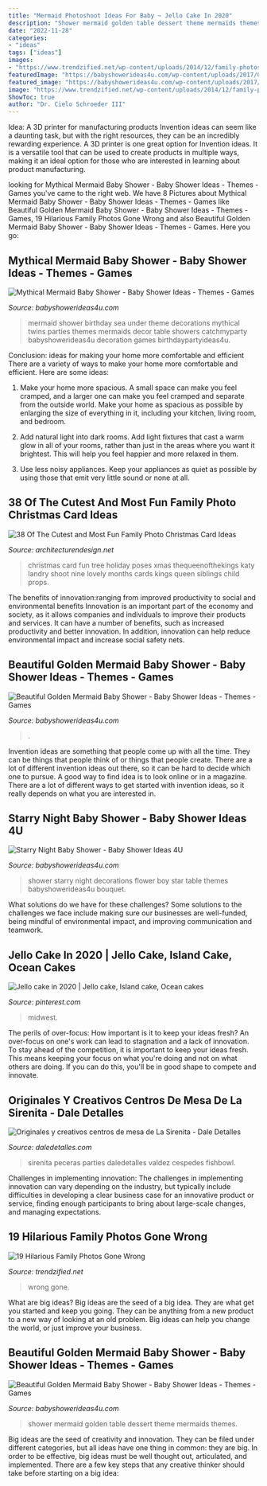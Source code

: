 ```yaml
---
title: "Mermaid Photoshoot Ideas For Baby ~ Jello Cake In 2020"
description: "Shower mermaid golden table dessert theme mermaids themes"
date: "2022-11-28"
categories:
- "ideas"
tags: ["ideas"]
images:
- "https://www.trendzified.net/wp-content/uploads/2014/12/family-photos-gone-wrong-joy.jpg"
featuredImage: "https://babyshowerideas4u.com/wp-content/uploads/2017/06/Beautiful-Golden-Mermaid-Baby-Shower-dessert-table-600x756.jpg"
featured_image: "https://babyshowerideas4u.com/wp-content/uploads/2017/06/Beautiful-Golden-Mermaid-Baby-Shower-dessert-table-600x756.jpg"
image: "https://www.trendzified.net/wp-content/uploads/2014/12/family-photos-gone-wrong-joy.jpg"
ShowToc: true
author: "Dr. Cielo Schroeder III"
---
```



Idea: A 3D printer for manufacturing products
Invention ideas can seem like a daunting task, but with the right resources, they can be an incredibly rewarding experience. A 3D printer is one great option for Invention ideas. It is a versatile tool that can be used to create products in multiple ways, making it an ideal option for those who are interested in learning about product manufacturing.

	

		
looking for Mythical Mermaid Baby Shower - Baby Shower Ideas - Themes - Games you've came to the right web. We have 8 Pictures about Mythical Mermaid Baby Shower - Baby Shower Ideas - Themes - Games like Beautiful Golden Mermaid Baby Shower - Baby Shower Ideas - Themes - Games, 19 Hilarious Family Photos Gone Wrong and also Beautiful Golden Mermaid Baby Shower - Baby Shower Ideas - Themes - Games. Here you go:
		
    
## Mythical Mermaid Baby Shower - Baby Shower Ideas - Themes - Games

<img loading=lazy src="http://www.babyshowerideas4u.com/wp-content/uploads/2016/06/Mythical-Mermaid-Baby-Shower-Decor-600x797.jpg" onerror="this.onerror=null;this.src='https://tse2.mm.bing.net/th?id=OIP.FhH3Mru1gAqlFJEIUZtc2QHaJ1&amp;pid=15.1';" alt="Mythical Mermaid Baby Shower - Baby Shower Ideas - Themes - Games">

_Source: babyshowerideas4u.com_

>mermaid shower birthday sea under theme decorations mythical twins parties themes mermaids decor table showers catchmyparty babyshowerideas4u decoration games birthdaypartyideas4u. 

	

Conclusion: ideas for making your home more comfortable and efficient
There are a variety of ways to make your home more comfortable and efficient. Here are some ideas: 
1. Make your home more spacious. A small space can make you feel cramped, and a larger one can make you feel cramped and separate from the outside world. Make your home as spacious as possible by enlarging the size of everything in it, including your kitchen, living room, and bedroom.

2. Add natural light into dark rooms. Add light fixtures that cast a warm glow in all of your rooms, rather than just in the areas where you want it brightest. This will help you feel happier and more relaxed in them.

3. Use less noisy appliances. Keep your appliances as quiet as possible by using those that emit very little sound or none at all.

    
## 38 Of The Cutest And Most Fun Family Photo Christmas Card Ideas

<img loading=lazy src="http://www.woohome.com/wp-content/uploads/2014/12/family-christmas-card-ideas-34.jpg" onerror="this.onerror=null;this.src='https://tse4.mm.bing.net/th?id=OIP.-xqVDXphzHr1UOdchOjrdQHaKX&amp;pid=15.1';" alt="38 Of The Cutest and Most Fun Family Photo Christmas Card Ideas">

_Source: architecturendesign.net_

>christmas card fun tree holiday poses xmas thequeenofthekings katy landry shoot nine lovely months cards kings queen siblings child props. 

	

The benefits of innovation:ranging from improved productivity to social and environmental benefits
Innovation is an important part of the economy and society, as it allows companies and individuals to improve their products and services. It can have a number of benefits, such as increased productivity and better innovation. In addition, innovation can help reduce environmental impact and increase social safety nets.

    
## Beautiful Golden Mermaid Baby Shower - Baby Shower Ideas - Themes - Games

<img loading=lazy src="http://www.babyshowerideas4u.com/wp-content/uploads/2017/06/Beautiful-Golden-Mermaid-Shower-Buffet-Chair.jpg" onerror="this.onerror=null;this.src='https://tse2.mm.bing.net/th?id=OIP.bIG1ae80EN-9GPyU9CrqPgHaFb&amp;pid=15.1';" alt="Beautiful Golden Mermaid Baby Shower - Baby Shower Ideas - Themes - Games">

_Source: babyshowerideas4u.com_

>. 

	

Invention ideas are something that people come up with all the time. They can be things that people think of or things that people create. There are a lot of different invention ideas out there, so it can be hard to decide which one to pursue. A good way to find idea is to look online or in a magazine. There are a lot of different ways to get started with invention ideas, so it really depends on what you are interested in.

    
## Starry Night Baby Shower - Baby Shower Ideas 4U

<img loading=lazy src="https://babyshowerideas4u.com/wp-content/uploads/2016/09/Starry-Night-Baby-Shower-Flower-Bouquet.jpg" onerror="this.onerror=null;this.src='https://tse2.mm.bing.net/th?id=OIP.Z1UekD01jwyO64vw-WDtYwHaJ4&amp;pid=15.1';" alt="Starry Night Baby Shower - Baby Shower Ideas 4U">

_Source: babyshowerideas4u.com_

>shower starry night decorations flower boy star table themes babyshowerideas4u bouquet. 

	

What solutions do we have for these challenges?
Some solutions to the challenges we face include making sure our businesses are well-funded, being mindful of environmental impact, and improving communication and teamwork.

    
## Jello Cake In 2020 | Jello Cake, Island Cake, Ocean Cakes

<img loading=lazy src="https://i.pinimg.com/736x/a8/27/8f/a8278fa9e9b90fca6da88dabd88ccdcb.jpg" onerror="this.onerror=null;this.src='https://tse1.mm.bing.net/th?id=OIP.yLFkOeCqux4aoPYwKtOO3gHaJ9&amp;pid=15.1';" alt="Jello cake in 2020 | Jello cake, Island cake, Ocean cakes">

_Source: pinterest.com_

>midwest. 

	

The perils of over-focus: How important is it to keep your ideas fresh?
An over-focus on one's work can lead to stagnation and a lack of innovation. To stay ahead of the competition, it is important to keep your ideas fresh. This means keeping your focus on what you're doing and not on what others are doing. If you can do this, you'll be in good shape to compete and innovate.

    
## Originales Y Creativos Centros De Mesa De La Sirenita - Dale Detalles

<img loading=lazy src="https://i2.wp.com/www.daledetalles.com/wp-content/uploads/2016/08/centro-de-mesa-sirenita5.jpg" onerror="this.onerror=null;this.src='https://tse4.mm.bing.net/th?id=OIP.d6kD7o2PJWTHZtG11tuSUQHaJ3&amp;pid=15.1';" alt="Originales y creativos centros de mesa de La Sirenita - Dale Detalles">

_Source: daledetalles.com_

>sirenita peceras parties daledetalles valdez cespedes fishbowl. 

	

Challenges in implementing innovation:
The challenges in implementing innovation can vary depending on the industry, but typically include difficulties in developing a clear business case for an innovative product or service, finding enough participants to bring about large-scale changes, and managing expectations.

    
## 19 Hilarious Family Photos Gone Wrong

<img loading=lazy src="https://www.trendzified.net/wp-content/uploads/2014/12/family-photos-gone-wrong-joy.jpg" onerror="this.onerror=null;this.src='https://tse4.mm.bing.net/th?id=OIP.sMInGJtW6w9bD5phPB8IxgHaKR&amp;pid=15.1';" alt="19 Hilarious Family Photos Gone Wrong">

_Source: trendzified.net_

>wrong gone. 

	

What are big ideas?
Big ideas are the seed of a big idea. They are what get you started and keep you going. They can be anything from a new product to a new way of looking at an old problem. Big ideas can help you change the world, or just improve your business.

    
## Beautiful Golden Mermaid Baby Shower - Baby Shower Ideas - Themes - Games

<img loading=lazy src="https://babyshowerideas4u.com/wp-content/uploads/2017/06/Beautiful-Golden-Mermaid-Baby-Shower-dessert-table-600x756.jpg" onerror="this.onerror=null;this.src='https://tse1.mm.bing.net/th?id=OIP.mBREyd7x4k62ZVyp2aA54gHaJV&amp;pid=15.1';" alt="Beautiful Golden Mermaid Baby Shower - Baby Shower Ideas - Themes - Games">

_Source: babyshowerideas4u.com_

>shower mermaid golden table dessert theme mermaids themes. 

	

Big ideas are the seed of creativity and innovation. They can be filed under different categories, but all ideas have one thing in common: they are big. In order to be effective, big ideas must be well thought out, articulated, and implemented. There are a few key steps that any creative thinker should take before starting on a big idea: 

